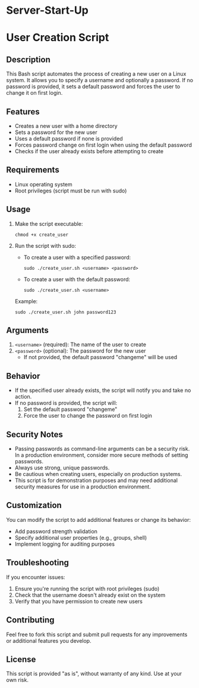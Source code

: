 # Server-Start-Up
# User Creation Script

## Description

This Bash script automates the process of creating a new user on a Linux system. It allows you to specify a username and optionally a password. If no password is provided, it sets a default password and forces the user to change it on first login.

## Features

- Creates a new user with a home directory
- Sets a password for the new user
- Uses a default password if none is provided
- Forces password change on first login when using the default password
- Checks if the user already exists before attempting to create

## Requirements

- Linux operating system
- Root privileges (script must be run with sudo)

## Usage

1. Make the script executable:
   ```
   chmod +x create_user
   ```

2. Run the script with sudo:
   - To create a user with a specified password:
     ```
     sudo ./create_user.sh <username> <password>
     ```
   - To create a user with the default password:
     ```
     sudo ./create_user.sh <username>
     ```

   Example:
   ```
   sudo ./create_user.sh john password123
   ```

## Arguments

1. `<username>` (required): The name of the user to create
2. `<password>` (optional): The password for the new user
   - If not provided, the default password "changeme" will be used

## Behavior

- If the specified user already exists, the script will notify you and take no action.
- If no password is provided, the script will:
  1. Set the default password "changeme"
  2. Force the user to change the password on first login

## Security Notes

- Passing passwords as command-line arguments can be a security risk. In a production environment, consider more secure methods of setting passwords.
- Always use strong, unique passwords.
- Be cautious when creating users, especially on production systems.
- This script is for demonstration purposes and may need additional security measures for use in a production environment.

## Customization

You can modify the script to add additional features or change its behavior:
- Add password strength validation
- Specify additional user properties (e.g., groups, shell)
- Implement logging for auditing purposes

## Troubleshooting

If you encounter issues:
1. Ensure you're running the script with root privileges (sudo)
2. Check that the username doesn't already exist on the system
3. Verify that you have permission to create new users

## Contributing

Feel free to fork this script and submit pull requests for any improvements or additional features you develop.

## License

This script is provided "as is", without warranty of any kind. Use at your own risk.
